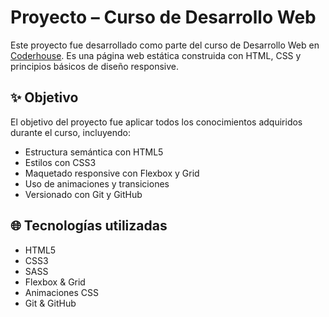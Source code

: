 # Proyecto – Curso de Desarrollo Web

Este proyecto fue desarrollado como parte del curso de Desarrollo Web en [Coderhouse](https://www.coderhouse.com/). Es una página web estática construida con HTML, CSS y principios básicos de diseño responsive.

## ✨ Objetivo

El objetivo del proyecto fue aplicar todos los conocimientos adquiridos durante el curso, incluyendo:

- Estructura semántica con HTML5
- Estilos con CSS3
- Maquetado responsive con Flexbox y Grid
- Uso de animaciones y transiciones
- Versionado con Git y GitHub

## 🌐 Tecnologías utilizadas

- HTML5
- CSS3
- SASS
- Flexbox & Grid
- Animaciones CSS
- Git & GitHub

